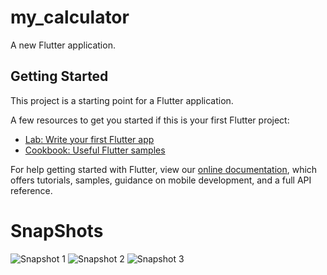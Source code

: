 # my_calculator

A new Flutter application.

## Getting Started

This project is a starting point for a Flutter application.

A few resources to get you started if this is your first Flutter project:

- [Lab: Write your first Flutter app](https://flutter.dev/docs/get-started/codelab)
- [Cookbook: Useful Flutter samples](https://flutter.dev/docs/cookbook)

For help getting started with Flutter, view our 
[online documentation](https://flutter.dev/docs), which offers tutorials, 
samples, guidance on mobile development, and a full API reference.



# SnapShots


![Snapshot 1](./Screenshot_1561136339.png)
![Snapshot 2](./Screenshot_1561289001.png)
![Snapshot 3](./Screenshot_1561289124.png)
